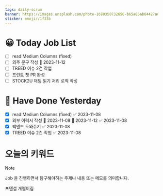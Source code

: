 ```yaml
---
tags: daily-scrum
banner: https://images.unsplash.com/photo-1698350732656-b65a85ab8442?auto=format&fit=crop&q=80&w=2837&ixlib=rb-4.0.3&ixid=M3wxMjA3fDB8MHxwaG90by1wYWdlfHx8fGVufDB8fHx8fA%3D%3D
sticker: emoji//1f33b
---
```

#  😀 Today Job List
- [ ] read Medium Columns (fixed)
- [ ] 외주 문구 작성 📅 2023-11-12 
- [ ] TREED 이슈 2건 작업
- [ ] 프런트 챗 PR 완성
- [ ] STOCK2U 채팅 읽기 처리 로직 작성

# 🙂 Have Done Yesterday
- [x] read Medium Columns (fixed) ✅ 2023-11-08
- [x] 외부 이력서 작성 🛫 2023-11-08 📅 2023-11-12 ✅ 2023-11-08
- [x] 백엔드 도와주기 ✅ 2023-11-08
- [x] TREED 이슈 2건 작업 ✅ 2023-11-08

# 오늘의 키워드

> [!NOTE]
> Job 을 진행하면서 탐구해야하는 주제나 내용 또는 메모를 의미합니다.

포텐셜 개떨어짐